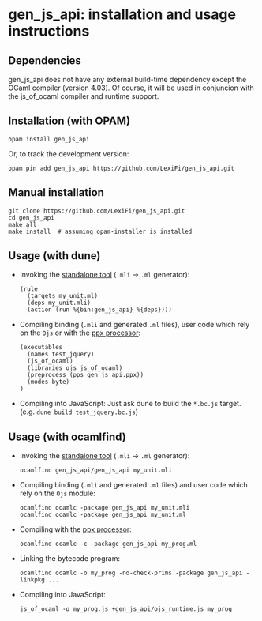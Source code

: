 gen_js_api: installation and usage instructions
===============================================


Dependencies
------------

gen_js_api does not have any external build-time dependency except
the OCaml compiler (version 4.03).  Of course, it will be used
in conjuncion with the js_of_ocaml compiler and runtime support.


Installation (with OPAM)
------------------------

````
opam install gen_js_api
````

Or, to track the development version:

````
opam pin add gen_js_api https://github.com/LexiFi/gen_js_api.git
````

Manual installation
-------------------

````
git clone https://github.com/LexiFi/gen_js_api.git
cd gen_js_api
make all
make install  # assuming opam-installer is installed
````

Usage (with dune)
-----------------

 - Invoking the [standalone tool](IMPLGEN.md) (`.mli` -> `.ml` generator):

   ```
   (rule
     (targets my_unit.ml)
     (deps my_unit.mli)
     (action (run %{bin:gen_js_api} %{deps})))
   ```

 - Compiling binding (`.mli` and generated `.ml` files), user
   code which rely on the `Ojs` or with the [ppx processor](PPX.md):

   ```
   (executables
     (names test_jquery)
     (js_of_ocaml)
     (libraries ojs js_of_ocaml)
     (preprocess (pps gen_js_api.ppx))
     (modes byte)
   )
   ```

 - Compiling into JavaScript: Just ask dune to build the `*.bc.js`
   target. (e.g. `dune build test_jquery.bc.js`)

Usage (with ocamlfind)
----------------------

 - Invoking the [standalone tool](IMPLGEN.md) (`.mli` -> `.ml` generator):

   ```
   ocamlfind gen_js_api/gen_js_api my_unit.mli
   ```

 - Compiling binding (`.mli` and generated `.ml` files) and user
   code which rely on the `Ojs` module:

   ```
   ocamlfind ocamlc -package gen_js_api my_unit.mli
   ocamlfind ocamlc -package gen_js_api my_unit.ml
   ```

 - Compiling with the [ppx processor](PPX.md):

   ```
   ocamlfind ocamlc -c -package gen_js_api my_prog.ml
   ```

 - Linking the bytecode program:

   ```
   ocamlfind ocamlc -o my_prog -no-check-prims -package gen_js_api -linkpkg ...
   ```

 - Compiling into JavaScript:

   ```
   js_of_ocaml -o my_prog.js +gen_js_api/ojs_runtime.js my_prog
   ```
